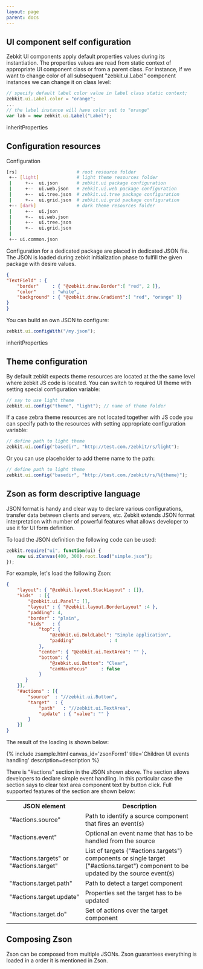 ```yaml
---
layout: page
parent: docs
---
```


## UI component self configuration 

Zebkit UI components apply default properties values during its instantiation. The properties values are read from static context of appropriate UI component class or from a parent class. For instance, if we want to change color of all subsequent "zebkit.ui.Label" component instances we can change it on class level:

```js
// specify default label color value in label class static context;  
zebkit.ui.Label.color = "orange";
...
// the label instance will have color set to "orange"
var lab = new zebkit.ui.Label("Label");
```

inheritProperties


## Configuration resources 

Configuration 

```sh
[rs]                      # root resource folder
 +-- [light]              # light theme resources folder
 |     +--  ui.json       # zebkit.ui package configuration  
 |     +--  ui.web.json   # zebkit.ui.web package configuration
 |     +--  ui.tree.json  # zebkit.ui.tree package configuration
 |     +--  ui.grid.json  # zebkit.ui.grid package configuration
 +-- [dark]               # dark theme resources folder
 |     +--  ui.json
 |     +--  ui.web.json
 |     +--  ui.tree.json
 |     +--  ui.grid.json
 |
 +-- ui.common.json
```


Configuration for a dedicated package are placed in dedicated JSON file. The JSON is loaded during zebkit initialization phase to fulfill the given package with desire values.  


```json
{
"TextField" : {
    "border"     : { "@zebkit.draw.Border":[ "red", 2 ]},
    "color"      : "white",
    "background" : { "@zebkit.draw.Gradient":[ "red", "orange" ]}
}
}
```


You can build an own JSON to configure:

```js
zebkit.ui.configWith("/my.json");
```


inheritProperties

## Theme configuration

By default zebkit expects theme resources are located at the the same level where zebkit JS code is located. You can switch to required UI theme with setting special configuration variable:  

```js
// say to use light theme
zebkit.ui.config("theme", "light"); // name of theme folder
```

If a case zebra theme resources are not located together with JS code you can specify path to the resources with setting appropriate configuration variable: 

```js
// define path to light theme    
zebkit.ui.config("basedir", "http://test.com./zebkit/rs/light");
```

Or you can use placeholder to add theme name to the path:

```js
// define path to light theme    
zebkit.ui.config("basedir", "http://test.com./zebkit/rs/%{theme}");
```


## Zson as form descriptive language 

JSON format is handy and clear way to declare various configurations, transfer data between clients and servers, etc. Zebkit extends JSON format interpretation with number of powerful features what allows developer to use it for UI form definition. 

To load the JSON definition the following code can be used:

```js
zebkit.require("ui", function(ui) {
    new ui.zCanvas(400, 300).root.load("simple.json");
});
```

For example, let's load the following Zson:

```json
{
    "layout": { "@zebkit.layout.StackLayout" : []},
    "kids"  : [{
        "@zebkit.ui.Panel": [],
        "layout" : { "@zebkit.layout.BorderLayout" :4 },
        "padding": 4,
        "border" : "plain",
        "kids"   : {
            "top": {
                "@zebkit.ui.BoldLabel": "Simple application",
                "padding"             : 4
            },
            "center": { "@zebkit.ui.TextArea": "" },
            "bottom": {
                "@zebkit.ui.Button": "Clear",
                "canHaveFocus"     : false
            }
       }
    }],
    "#actions" : [{
        "source"  : "//zebkit.ui.Button",
        "target"  : {
            "path"   : "//zebkit.ui.TextArea",
            "update" : { "value": "" }
        }
    }]
}
```

The result of the loading is shown below:

{% include zsample.html canvas_id='zsonForm1' title='Children UI events handling' description=description %}                    

<script type="text/javascript">
    zebkit.require("ui", function(ui) {
       var r = new ui.zCanvas("zsonForm1", 400, 300).root;
       r.load("public/simple.json").catch();
    });
</script>

There is "#actions" section in the JSON shown above. The section allows developers to declare simple event handling. In this particular case the section says to clear text area component text by button click. Full supported features of the section are shown below:

<table class="info">
<tr><th>
JSON element    
</th><th>
Description
</th></tr>

<tr><td>
"#actions.source"    
</td><td>
Path to identify a source component that fires an event(s)
</td></tr>

<tr><td>
"#actions.event"    
</td><td>
Optional an event name that has to be handled from the source
</td></tr>

<tr><td>
"#actions.targets" or
<br/>
"#actions.target"    
</td><td>
List of targets ("#actions.targets") components or single target ("#actions.target") component to be updated by the source event(s)
</td></tr>

<tr><td>
"#actions.target.path" 
</td><td>
Path to detect a target component
</td></tr>

<tr><td>
"#actions.target.update" 
</td><td>
Properties set the target has to be updated
</td></tr>

<tr><td>
"#actions.target.do" 
</td><td>
Set of actions over the target component  
</td></tr>

</table>

## Composing Zson

Zson can be composed from multiple JSONs. Zson guarantees everything is loaded in a order it is mentioned in Zson.   
